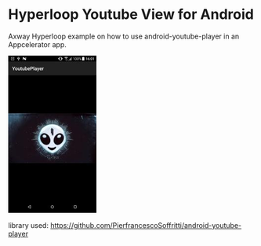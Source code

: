 # Hyperloop Youtube View for Android

Axway Hyperloop example on how to use android-youtube-player in an Appcelerator app.

![preview](demo.jpg)

library used: <https://github.com/PierfrancescoSoffritti/android-youtube-player>
